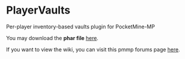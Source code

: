 # PlayerVaults
Per-player inventory-based vaults plugin for PocketMine-MP

You may download the **phar file** [here](https://github.com/Muqsit/PlayerVaults/releases/tag/v1.0).

If you want to view the wiki, you can visit this pmmp forums page [here](https://forums.pmmp.io/threads/playervaults-privatevaults.2023/).

